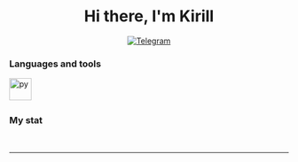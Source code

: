 <div id="header" align="center">
    <h1>Hi there, I'm  Kirill </h1>
</div>

<div id="socials" align="center">

  <a href="https://t.me/probsiks">
    <img src="https://img.shields.io/badge/Telegram-blue?style=for-the-badge&logo=telegram&logoColor=white" alt="Telegram"/>
  </a>
</div>



### Languages and tools

<img src="https://cdn.jsdelivr.net/gh/devicons/devicon/icons/python/python-original.svg" title="py" width="40" height="40"/>&nbsp;


### My stat

<div id="stat" align="center">
    <img src="https://github-profile-summary-cards.vercel.app/api/cards/profile-details?username=python-backup&theme=github_dark" alt=""/>
    <img src="https://github-profile-summary-cards.vercel.app/api/cards/most-commit-language?username=python-backup&theme=github_dark" alt=""/>
     <img src="https://github-profile-summary-cards.vercel.app/api/cards/stats?username=python-backup&theme=github_dark" alt=""/>
</div>

---
